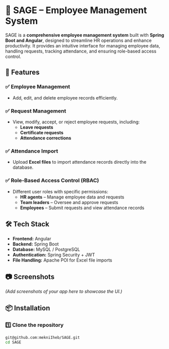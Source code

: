 # 🌟 SAGE – Employee Management System  

SAGE is a **comprehensive employee management system** built with **Spring Boot and Angular**, designed to streamline HR operations and enhance productivity. It provides an intuitive interface for managing employee data, handling requests, tracking attendance, and ensuring role-based access control.  

## 🚀 Features  

### ✅ Employee Management  
- Add, edit, and delete employee records efficiently.  

### ✅ Request Management  
- View, modify, accept, or reject employee requests, including:  
  - **Leave requests**  
  - **Certificate requests**  
  - **Attendance corrections**  

### ✅ Attendance Import  
- Upload **Excel files** to import attendance records directly into the database.  

### ✅ Role-Based Access Control (RBAC)  
- Different user roles with specific permissions:  
  - **HR agents** – Manage employee data and requests  
  - **Team leaders** – Oversee and approve requests  
  - **Employees** – Submit requests and view attendance records  

## 🛠️ Tech Stack  

- **Frontend:** Angular  
- **Backend:** Spring Boot  
- **Database:** MySQL / PostgreSQL  
- **Authentication:** Spring Security + JWT  
- **File Handling:** Apache POI for Excel file imports  

## 📷 Screenshots  

*(Add screenshots of your app here to showcase the UI.)*  

## 📦 Installation  

### 1️⃣ Clone the repository  
```bash
git@github.com:mekniIheb/SAGE.git
cd SAGE

